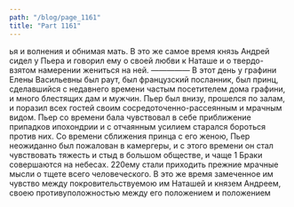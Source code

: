 ```yaml
---
path: "/blog/page_1161"
title: "Part 1161"
---
```


ья и волнения и обнимая мать.
В это же самое время князь Андрей сидел у Пьера и говорил ему о своей любви к Наташе и о твердо-взятом намерении жениться на ней.
—————
В этот день у графини Елены Васильевны был раут, был французский посланник, был принц, сделавшийся с недавнего времени частым посетителем дома графини, и много блестящих дам и мужчин. Пьер был внизу, прошелся по залам, и поразил всех гостей своим сосредоточенно-рассеянным и мрачным видом.
Пьер со времени бала чувствовал в себе приближение припадков ипохондрии и с отчаянным усилием старался бороться против них. Со времени сближения принца с его женою, Пьер неожиданно был пожалован в камергеры, и с этого времени он стал чувствовать тяжесть и стыд в большом обществе, и чаще 1 Браки совершаются на небесах.
220ему стали приходить прежние мрачные мысли о тщете всего человеческого. В это же время замеченное им чувство между покровительствуемою им Наташей и князем Андреем, своею противуположностью между его положением и положением
